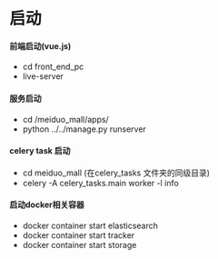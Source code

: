 # 启动

#### 前端启动(vue.js)
- cd front_end_pc
- live-server

#### 服务启动
- cd /meiduo_mall/apps/
- python  ../../manage.py runserver

#### celery task 启动
- cd meiduo_mall (在celery_tasks 文件夹的同级目录)
- celery -A celery_tasks.main worker -l info


#### 启动docker相关容器
- docker container start elasticsearch 
- docker container start tracker
- docker container start storage